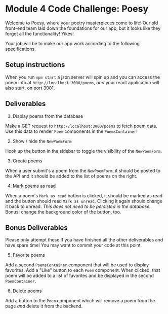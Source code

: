 # Module 4 Code Challenge: Poesy

Welcome to Poesy, where your poetry masterpieces come to life! Our old front-end team laid down the foundations for our app, but it looks like they forgot all the functionality! Yikes!

Your job will be to make our app work according to the following specifications.

## Setup instructions

When you run `npm start` a json server will spin up and you can access the poem info at `http://localhost:3000/poems`, _and_ your react application will also start, on port 3001.

## Deliverables

1. Display poems from the database

Make a GET request to `http://localhost:3000/poems` to fetch poem data. Use this data to render `Poem` components in the `PoemsContainer`!

2. Show / hide the `NewPoemForm`

Hook up the button in the sidebar to toggle the visibility of the `NewPoemForm`.

3. Create poems

When a user submit's a poem from the `NewPoemForm`, it should be posted to the API and it should be added to the list of poems on the right.

4. Mark poems as read

When a poem's `Mark as read` button is clicked, it should be marked as read and the button should read `Mark as unread`. Clicking it again should change it back to unread. _This does not need to be persisted in the database._ Bonus: change the background color of the button, too.

## Bonus Deliverables

Please only attempt these if you have finished all the other deliverables and have spare time! You may want to commit your code at this point.

5. Favorite poems

Add a second `PoemsContainer` component that will be used to display favorites. Add a "Like" button to each `Poem` component. When clicked, that poem will be added to a list of favorites and be displayed in the second `PoemContainer`.

6. Delete poems

Add a button to the `Poem` component which will remove a poem from the page _and_ delete it from the backend.
